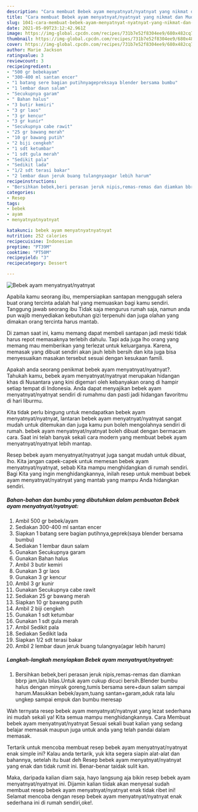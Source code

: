 ```yaml
---
description: "Cara membuat Bebek ayam menyatnyat/nyatnyat yang nikmat dan Mudah Dibuat"
title: "Cara membuat Bebek ayam menyatnyat/nyatnyat yang nikmat dan Mudah Dibuat"
slug: 1041-cara-membuat-bebek-ayam-menyatnyat-nyatnyat-yang-nikmat-dan-mudah-dibuat
date: 2021-05-09T23:12:42.961Z
image: https://img-global.cpcdn.com/recipes/731b7e52f8304ee9/680x482cq70/bebek-ayam-menyatnyatnyatnyat-foto-resep-utama.jpg
thumbnail: https://img-global.cpcdn.com/recipes/731b7e52f8304ee9/680x482cq70/bebek-ayam-menyatnyatnyatnyat-foto-resep-utama.jpg
cover: https://img-global.cpcdn.com/recipes/731b7e52f8304ee9/680x482cq70/bebek-ayam-menyatnyatnyatnyat-foto-resep-utama.jpg
author: Marie Jackson
ratingvalue: 3
reviewcount: 3
recipeingredient:
- "500 gr bebekayam"
- "300-400 ml santan encer"
- "1 batang sere bagian putihnyagepreksaya blender bersama bumbu"
- "1 lembar daun salam"
- "Secukupnya garam"
- " Bahan halus"
- "3 butir kemiri"
- "3 gr laos"
- "3 gr kencur"
- "3 gr kunir"
- "Secukupnya cabe rawit"
- "25 gr bawang merah"
- "10 gr bawang putih"
- "2 biji cengkeh"
- "1 sdt ketumbar"
- "1 sdt gula merah"
- "Sedikit pala"
- "Sedikit lada"
- "1/2 sdt terasi bakar"
- "2 lembar daun jeruk buang tulangnyaagar lebih harum"
recipeinstructions:
- "Bersihkan bebek,beri perasan jeruk nipis,remas-remas dan diamkan bbrp jam,lalu bilas.Untuk ayam cukup dicuci bersih.Blender bumbu halus dengan minyak goreng,tumis bersama sere+daun salam sampai harum.Masukkan bebek/ayam,tuang santan+garam,aduk rata lalu ungkep sampai empuk dan bumbu meresap"
categories:
- Resep
tags:
- bebek
- ayam
- menyatnyatnyatnyat

katakunci: bebek ayam menyatnyatnyatnyat 
nutrition: 252 calories
recipecuisine: Indonesian
preptime: "PT39M"
cooktime: "PT50M"
recipeyield: "3"
recipecategory: Dessert

---
```



![Bebek ayam menyatnyat/nyatnyat](https://img-global.cpcdn.com/recipes/731b7e52f8304ee9/680x482cq70/bebek-ayam-menyatnyatnyatnyat-foto-resep-utama.jpg)

Apabila kamu seorang ibu, mempersiapkan santapan menggugah selera buat orang tercinta adalah hal yang memuaskan bagi kamu sendiri. Tanggung jawab seorang ibu Tidak saja mengurus rumah saja, namun anda pun wajib menyediakan kebutuhan gizi terpenuhi dan juga olahan yang dimakan orang tercinta harus mantab.

Di zaman  saat ini, kamu memang dapat membeli santapan jadi meski tidak harus repot memasaknya terlebih dahulu. Tapi ada juga lho orang yang memang mau memberikan yang terlezat untuk keluarganya. Karena, memasak yang dibuat sendiri akan jauh lebih bersih dan kita juga bisa menyesuaikan masakan tersebut sesuai dengan kesukaan famili. 



Apakah anda seorang penikmat bebek ayam menyatnyat/nyatnyat?. Tahukah kamu, bebek ayam menyatnyat/nyatnyat merupakan hidangan khas di Nusantara yang kini digemari oleh kebanyakan orang di hampir setiap tempat di Indonesia. Anda dapat menyajikan bebek ayam menyatnyat/nyatnyat sendiri di rumahmu dan pasti jadi hidangan favoritmu di hari liburmu.

Kita tidak perlu bingung untuk mendapatkan bebek ayam menyatnyat/nyatnyat, lantaran bebek ayam menyatnyat/nyatnyat sangat mudah untuk ditemukan dan juga kamu pun boleh mengolahnya sendiri di rumah. bebek ayam menyatnyat/nyatnyat boleh dibuat dengan bermacam cara. Saat ini telah banyak sekali cara modern yang membuat bebek ayam menyatnyat/nyatnyat lebih mantap.

Resep bebek ayam menyatnyat/nyatnyat juga sangat mudah untuk dibuat, lho. Kita jangan capek-capek untuk memesan bebek ayam menyatnyat/nyatnyat, sebab Kita mampu menghidangkan di rumah sendiri. Bagi Kita yang ingin menghidangkannya, inilah resep untuk membuat bebek ayam menyatnyat/nyatnyat yang mantab yang mampu Anda hidangkan sendiri.

<!--inarticleads1-->

##### Bahan-bahan dan bumbu yang dibutuhkan dalam pembuatan Bebek ayam menyatnyat/nyatnyat:

1. Ambil 500 gr bebek/ayam
1. Sediakan 300-400 ml santan encer
1. Siapkan 1 batang sere bagian putihnya,geprek(saya blender bersama bumbu)
1. Sediakan 1 lembar daun salam
1. Gunakan Secukupnya garam
1. Gunakan  Bahan halus
1. Ambil 3 butir kemiri
1. Gunakan 3 gr laos
1. Gunakan 3 gr kencur
1. Ambil 3 gr kunir
1. Gunakan Secukupnya cabe rawit
1. Sediakan 25 gr bawang merah
1. Siapkan 10 gr bawang putih
1. Ambil 2 biji cengkeh
1. Gunakan 1 sdt ketumbar
1. Gunakan 1 sdt gula merah
1. Ambil Sedikit pala
1. Sediakan Sedikit lada
1. Siapkan 1/2 sdt terasi bakar
1. Ambil 2 lembar daun jeruk buang tulangnya(agar lebih harum)




<!--inarticleads2-->

##### Langkah-langkah menyiapkan Bebek ayam menyatnyat/nyatnyat:

1. Bersihkan bebek,beri perasan jeruk nipis,remas-remas dan diamkan bbrp jam,lalu bilas.Untuk ayam cukup dicuci bersih.Blender bumbu halus dengan minyak goreng,tumis bersama sere+daun salam sampai harum.Masukkan bebek/ayam,tuang santan+garam,aduk rata lalu ungkep sampai empuk dan bumbu meresap




Wah ternyata resep bebek ayam menyatnyat/nyatnyat yang lezat sederhana ini mudah sekali ya! Kita semua mampu menghidangkannya. Cara Membuat bebek ayam menyatnyat/nyatnyat Sesuai sekali buat kalian yang sedang belajar memasak maupun juga untuk anda yang telah pandai dalam memasak.

Tertarik untuk mencoba membuat resep bebek ayam menyatnyat/nyatnyat enak simple ini? Kalau anda tertarik, yuk kita segera siapin alat-alat dan bahannya, setelah itu buat deh Resep bebek ayam menyatnyat/nyatnyat yang enak dan tidak rumit ini. Benar-benar taidak sulit kan. 

Maka, daripada kalian diam saja, hayo langsung aja bikin resep bebek ayam menyatnyat/nyatnyat ini. Dijamin kalian tiidak akan menyesal sudah membuat resep bebek ayam menyatnyat/nyatnyat enak tidak ribet ini! Selamat mencoba dengan resep bebek ayam menyatnyat/nyatnyat enak sederhana ini di rumah sendiri,oke!.

